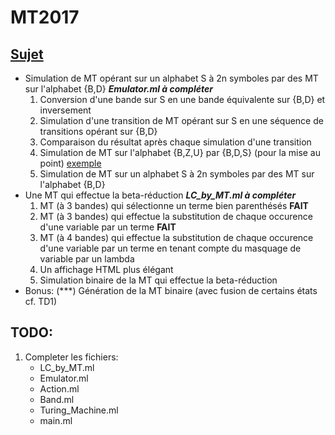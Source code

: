 # MT2017

## [Sujet](http://www-verimag.imag.fr/~perin/enseignement/L3/mcal/projet/)

- Simulation de MT opérant sur un alphabet S à 2n symboles par des MT sur l'alphabet {B,D} ***Emulator.ml à compléter***
    1. Conversion d'une bande sur S en une bande équivalente sur {B,D} et inversement
    2. Simulation d'une transition de MT opérant sur S en une séquence de transitions opérant sur {B,D}
    3. Comparaison du résultat après chaque simulation d'une transition
    4. Simulation de MT sur l'alphabet {B,Z,U} par {B,D,S} (pour la mise au point) [exemple](http://www-verimag.imag.fr/~perin/enseignement/L3/mcal/projet/binary_simulation_TM_incr.html)
    5. Simulation de MT sur un alphabet S à 2n symboles par des MT sur l'alphabet {B,D}
- Une MT qui effectue la beta-réduction ***LC\_by\_MT.ml à compléter***
    1. MT (à 3 bandes) qui sélectionne un terme bien parenthésés **FAIT**
    2. MT (à 3 bandes) qui effectue la substitution de chaque occurence d'une variable par un terme **FAIT**
    3. MT (à 4 bandes) qui effectue la substitution de chaque occurence d'une variable par un terme en tenant compte du masquage de variable par un lambda 
    4. Un affichage HTML plus élégant
    5. Simulation binaire de la MT qui effectue la beta-réduction
- Bonus: (***) Génération de la MT binaire (avec fusion de certains états cf. TD1)


## TODO: 
1. Completer les fichiers: 
    - LC\_by\_MT.ml
    - Emulator.ml
    - Action.ml
    - Band.ml
    - Turing_Machine.ml
    - main.ml

